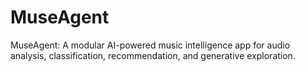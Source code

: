 # MuseAgent
MuseAgent: A modular AI-powered music intelligence app for audio analysis, classification, recommendation, and generative exploration.
